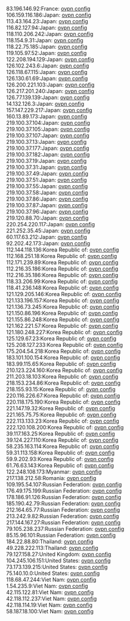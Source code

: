 83.196.146.92:France: [ovpn config](vpn/83_196_146_92.ovpn)  
106.159.116.186:Japan: [ovpn config](vpn/106_159_116_186.ovpn)  
113.43.164.23:Japan: [ovpn config](vpn/113_43_164_23.ovpn)  
116.82.127.94:Japan: [ovpn config](vpn/116_82_127_94.ovpn)  
118.110.206.242:Japan: [ovpn config](vpn/118_110_206_242.ovpn)  
118.154.9.31:Japan: [ovpn config](vpn/118_154_9_31.ovpn)  
118.22.75.185:Japan: [ovpn config](vpn/118_22_75_185.ovpn)  
119.105.97.52:Japan: [ovpn config](vpn/119_105_97_52.ovpn)  
122.208.194.129:Japan: [ovpn config](vpn/122_208_194_129.ovpn)  
126.102.243.6:Japan: [ovpn config](vpn/126_102_243_6.ovpn)  
126.118.67.115:Japan: [ovpn config](vpn/126_118_67_115.ovpn)  
126.130.61.69:Japan: [ovpn config](vpn/126_130_61_69.ovpn)  
126.200.221.103:Japan: [ovpn config](vpn/126_200_221_103.ovpn)  
126.217.201.240:Japan: [ovpn config](vpn/126_217_201_240.ovpn)  
126.77.139.139:Japan: [ovpn config](vpn/126_77_139_139.ovpn)  
14.132.126.3:Japan: [ovpn config](vpn/14_132_126_3.ovpn)  
157.147.229.217:Japan: [ovpn config](vpn/157_147_229_217.ovpn)  
160.13.89.173:Japan: [ovpn config](vpn/160_13_89_173.ovpn)  
219.100.37.104:Japan: [ovpn config](vpn/219_100_37_104.ovpn)  
219.100.37.105:Japan: [ovpn config](vpn/219_100_37_105.ovpn)  
219.100.37.107:Japan: [ovpn config](vpn/219_100_37_107.ovpn)  
219.100.37.13:Japan: [ovpn config](vpn/219_100_37_13.ovpn)  
219.100.37.177:Japan: [ovpn config](vpn/219_100_37_177.ovpn)  
219.100.37.182:Japan: [ovpn config](vpn/219_100_37_182.ovpn)  
219.100.37.19:Japan: [ovpn config](vpn/219_100_37_19.ovpn)  
219.100.37.31:Japan: [ovpn config](vpn/219_100_37_31.ovpn)  
219.100.37.49:Japan: [ovpn config](vpn/219_100_37_49.ovpn)  
219.100.37.51:Japan: [ovpn config](vpn/219_100_37_51.ovpn)  
219.100.37.55:Japan: [ovpn config](vpn/219_100_37_55.ovpn)  
219.100.37.58:Japan: [ovpn config](vpn/219_100_37_58.ovpn)  
219.100.37.86:Japan: [ovpn config](vpn/219_100_37_86.ovpn)  
219.100.37.87:Japan: [ovpn config](vpn/219_100_37_87.ovpn)  
219.100.37.96:Japan: [ovpn config](vpn/219_100_37_96.ovpn)  
219.120.88.70:Japan: [ovpn config](vpn/219_120_88_70.ovpn)  
220.254.220.117:Japan: [ovpn config](vpn/220_254_220_117.ovpn)  
221.252.35.45:Japan: [ovpn config](vpn/221_252_35_45.ovpn)  
60.117.63.212:Japan: [ovpn config](vpn/60_117_63_212.ovpn)  
92.202.42.173:Japan: [ovpn config](vpn/92_202_42_173.ovpn)  
112.144.118.136:Korea Republic of: [ovpn config](vpn/112_144_118_136.ovpn)  
112.168.251.18:Korea Republic of: [ovpn config](vpn/112_168_251_18.ovpn)  
112.171.239.89:Korea Republic of: [ovpn config](vpn/112_171_239_89.ovpn)  
112.216.35.186:Korea Republic of: [ovpn config](vpn/112_216_35_186.ovpn)  
112.216.35.186:Korea Republic of: [ovpn config](vpn/112_216_35_186.ovpn)  
118.33.206.99:Korea Republic of: [ovpn config](vpn/118_33_206_99.ovpn)  
118.41.236.148:Korea Republic of: [ovpn config](vpn/118_41_236_148.ovpn)  
121.129.205.146:Korea Republic of: [ovpn config](vpn/121_129_205_146.ovpn)  
121.133.196.157:Korea Republic of: [ovpn config](vpn/121_133_196_157.ovpn)  
121.136.73.245:Korea Republic of: [ovpn config](vpn/121_136_73_245.ovpn)  
121.150.86.196:Korea Republic of: [ovpn config](vpn/121_150_86_196.ovpn)  
121.155.86.248:Korea Republic of: [ovpn config](vpn/121_155_86_248.ovpn)  
121.162.221.57:Korea Republic of: [ovpn config](vpn/121_162_221_57.ovpn)  
121.180.248.227:Korea Republic of: [ovpn config](vpn/121_180_248_227.ovpn)  
125.129.67.23:Korea Republic of: [ovpn config](vpn/125_129_67_23.ovpn)  
125.208.127.233:Korea Republic of: [ovpn config](vpn/125_208_127_233.ovpn)  
175.204.54.218:Korea Republic of: [ovpn config](vpn/175_204_54_218.ovpn)  
183.101.100.154:Korea Republic of: [ovpn config](vpn/183_101_100_154.ovpn)  
183.99.115.65:Korea Republic of: [ovpn config](vpn/183_99_115_65.ovpn)  
210.123.224.160:Korea Republic of: [ovpn config](vpn/210_123_224_160.ovpn)  
211.203.18.103:Korea Republic of: [ovpn config](vpn/211_203_18_103.ovpn)  
218.153.234.86:Korea Republic of: [ovpn config](vpn/218_153_234_86.ovpn)  
218.155.93.15:Korea Republic of: [ovpn config](vpn/218_155_93_15.ovpn)  
220.116.226.67:Korea Republic of: [ovpn config](vpn/220_116_226_67.ovpn)  
220.118.175.190:Korea Republic of: [ovpn config](vpn/220_118_175_190.ovpn)  
221.147.19.32:Korea Republic of: [ovpn config](vpn/221_147_19_32.ovpn)  
221.165.75.75:Korea Republic of: [ovpn config](vpn/221_165_75_75.ovpn)  
222.113.133.23:Korea Republic of: [ovpn config](vpn/222_113_133_23.ovpn)  
222.120.108.200:Korea Republic of: [ovpn config](vpn/222_120_108_200.ovpn)  
39.117.163.25:Korea Republic of: [ovpn config](vpn/39_117_163_25.ovpn)  
39.124.227.110:Korea Republic of: [ovpn config](vpn/39_124_227_110.ovpn)  
58.235.163.114:Korea Republic of: [ovpn config](vpn/58_235_163_114.ovpn)  
59.31.113.158:Korea Republic of: [ovpn config](vpn/59_31_113_158.ovpn)  
59.9.202.93:Korea Republic of: [ovpn config](vpn/59_9_202_93.ovpn)  
61.76.63.143:Korea Republic of: [ovpn config](vpn/61_76_63_143.ovpn)  
122.248.108.173:Myanmar: [ovpn config](vpn/122_248_108_173.ovpn)  
217.138.212.58:Romania: [ovpn config](vpn/217_138_212_58.ovpn)  
109.195.54.107:Russian Federation: [ovpn config](vpn/109_195_54_107.ovpn)  
176.49.175.199:Russian Federation: [ovpn config](vpn/176_49_175_199.ovpn)  
178.186.91.126:Russian Federation: [ovpn config](vpn/178_186_91_126.ovpn)  
185.190.42.79:Russian Federation: [ovpn config](vpn/185_190_42_79.ovpn)  
212.164.65.77:Russian Federation: [ovpn config](vpn/212_164_65_77.ovpn)  
213.242.9.82:Russian Federation: [ovpn config](vpn/213_242_9_82.ovpn)  
217.144.167.27:Russian Federation: [ovpn config](vpn/217_144_167_27.ovpn)  
79.105.238.237:Russian Federation: [ovpn config](vpn/79_105_238_237.ovpn)  
85.15.96.101:Russian Federation: [ovpn config](vpn/85_15_96_101.ovpn)  
184.22.88.80:Thailand: [ovpn config](vpn/184_22_88_80.ovpn)  
49.228.222.113:Thailand: [ovpn config](vpn/49_228_222_113.ovpn)  
79.127.158.27:United Kingdom: [ovpn config](vpn/79_127_158_27.ovpn)  
104.245.106.151:United States: [ovpn config](vpn/104_245_106_151.ovpn)  
73.173.139.215:United States: [ovpn config](vpn/73_173_139_215.ovpn)  
75.140.10.0:United States: [ovpn config](vpn/75_140_10_0.ovpn)  
118.68.47.244:Viet Nam: [ovpn config](vpn/118_68_47_244.ovpn)  
1.54.235.9:Viet Nam: [ovpn config](vpn/1_54_235_9.ovpn)  
42.115.122.81:Viet Nam: [ovpn config](vpn/42_115_122_81.ovpn)  
42.118.112.237:Viet Nam: [ovpn config](vpn/42_118_112_237.ovpn)  
42.118.114.19:Viet Nam: [ovpn config](vpn/42_118_114_19.ovpn)  
58.187.18.100:Viet Nam: [ovpn config](vpn/58_187_18_100.ovpn)  
